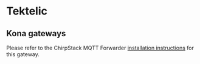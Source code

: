 # Tektelic

## Kona gateways

Please refer to the ChirpStack MQTT Forwarder [installation instructions](../chirpstack-mqtt-forwarder/install/tektelic.md)
for this gateway.
